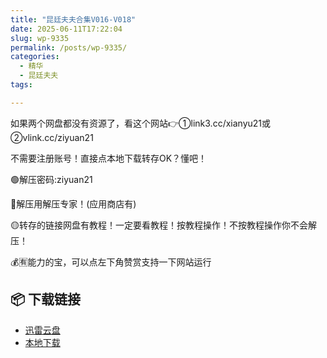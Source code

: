 ```yaml
---
title: "昆廷夫夫合集V016-V018"
date: 2025-06-11T17:22:04
slug: wp-9335
permalink: /posts/wp-9335/
categories:
  - 精华
  - 昆廷夫夫
tags:

---
```


如果两个网盘都没有资源了，看这个网站👉①link3.cc/xianyu21或②vlink.cc/ziyuan21

不需要注册账号！直接点本地下载转存OK？懂吧！

🟢解压密码:ziyuan21

🔵解压用解压专家！(应用商店有)

🟡转存的链接网盘有教程！一定要看教程！按教程操作！不按教程操作你不会解压！

💰🈶能力的宝，可以点左下角赞赏支持一下网站运行

## 📦 下载链接
- [迅雷云盘](https://blziyuan21.com/pay-download/9335?key=cc0af78bc0&down_id=0)
- [本地下载](https://blziyuan21.com/pay-download/9335?key=cc0af78bc0&down_id=1)

